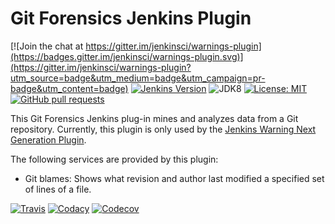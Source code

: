 # Git Forensics Jenkins Plugin

[![Join the chat at https://gitter.im/jenkinsci/warnings-plugin](https://badges.gitter.im/jenkinsci/warnings-plugin.svg)](https://gitter.im/jenkinsci/warnings-plugin?utm_source=badge&utm_medium=badge&utm_campaign=pr-badge&utm_content=badge)
[![Jenkins Version](https://img.shields.io/badge/Jenkins-2.121.1-green.svg)](https://jenkins.io/download/)
![JDK8](https://img.shields.io/badge/jdk-8-yellow.svg)
[![License: MIT](https://img.shields.io/badge/license-MIT-yellow.svg)](https://opensource.org/licenses/MIT)
[![GitHub pull requests](https://img.shields.io/github/issues-pr/uhafner/git-forensics-plugin.svg)](https://github.com/uhafner/git-forensics-plugin/pulls)

This Git Forensics Jenkins plug-in mines and analyzes data from a Git repository. Currently, this plugin is only used
by the [Jenkins Warning Next Generation Plugin](https://github.com/jenkinsci/warnings-ng-plugin). 

The following services are provided by this plugin:
- Git blames: Shows what revision and author last modified a specified set of lines of a file.

[![Travis](https://img.shields.io/travis/uhafner/git-forensics-plugin.svg?logo=travis&label=travis%20build&logoColor=white)](https://travis-ci.org/uhafner/git-forensics-plugin)
[![Codacy](https://api.codacy.com/project/badge/Grade/6f1e586841f7419bb40973862c8871aa)](https://www.codacy.com/app/uhafner/git-forensics-plugin?utm_source=github.com&amp;utm_medium=referral&amp;utm_content=uhafner/git-forensics-plugin&amp;utm_campaign=Badge_Grade)
[![Codecov](https://img.shields.io/codecov/c/github/uhafner/git-forensics-plugin.svg)](https://codecov.io/gh/uhafner/git-forensics-plugin)
